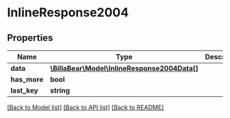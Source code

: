 # InlineResponse2004

## Properties
Name | Type | Description | Notes
------------ | ------------- | ------------- | -------------
**data** | [**\BillaBear\Model\InlineResponse2004Data[]**](InlineResponse2004Data.md) |  | [optional] 
**has_more** | **bool** |  | [optional] 
**last_key** | **string** |  | [optional] 

[[Back to Model list]](../../README.md#documentation-for-models) [[Back to API list]](../../README.md#documentation-for-api-endpoints) [[Back to README]](../../README.md)


